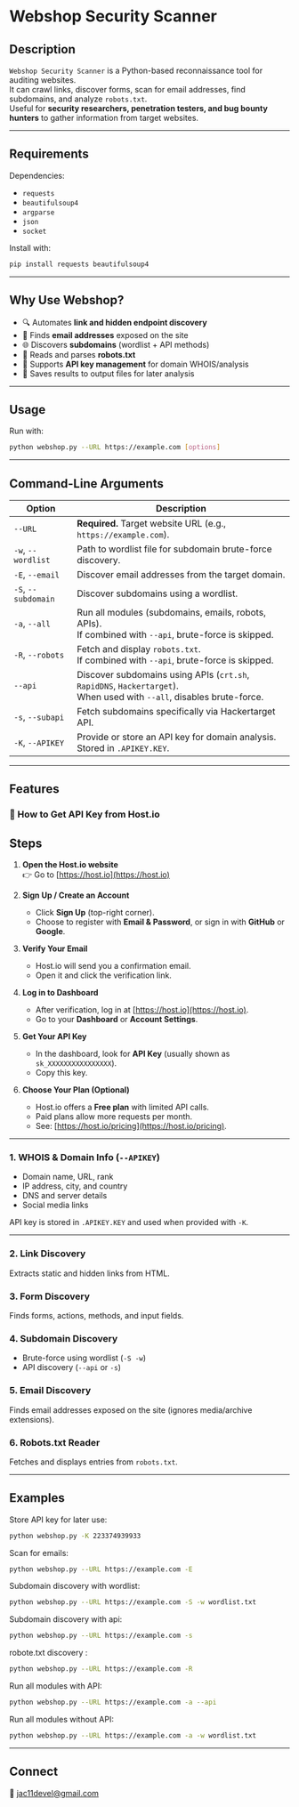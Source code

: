 # Webshop Security Scanner

## Description
`Webshop Security Scanner` is a Python-based reconnaissance tool for auditing websites.  
It can crawl links, discover forms, scan for email addresses, find subdomains, and analyze `robots.txt`.  
Useful for **security researchers, penetration testers, and bug bounty hunters** to gather information from target websites.

---

## Requirements

Dependencies:

- `requests`
- `beautifulsoup4`
- `argparse`
- `json`
- `socket`

Install with:

```bash
pip install requests beautifulsoup4
```

---

## Why Use Webshop?
- 🔍 Automates **link and hidden endpoint discovery**  
- 📨 Finds **email addresses** exposed on the site  
- 🌐 Discovers **subdomains** (wordlist + API methods)  
- 🤖 Reads and parses **robots.txt**  
- 🔑 Supports **API key management** for domain WHOIS/analysis  
- 📂 Saves results to output files for later analysis  

---

## Usage

Run with:

```bash
python webshop.py --URL https://example.com [options]
```

---

## Command-Line Arguments

| Option              | Description                                                           |
|---------------------|-----------------------------------------------------------------------|
| `--URL`             | **Required.** Target website URL (e.g., `https://example.com`).       |
| `-w`, `--wordlist`  | Path to wordlist file for subdomain brute-force discovery.            |
| `-E`, `--email`     | Discover email addresses from the target domain.                      |
| `-S`, `--subdomain` | Discover subdomains using a wordlist.                                 |
| `-a`, `--all`       | Run all modules (subdomains, emails, robots, APIs). <br>If combined with `--api`, brute-force is skipped. |
| `-R`, `--robots`    | Fetch and display `robots.txt`. <br>If combined with `--api`, brute-force is skipped. |
| `--api`             | Discover subdomains using APIs (`crt.sh`, `RapidDNS`, `Hackertarget`). <br>When used with `--all`, disables brute-force. |
| `-s`, `--subapi`    | Fetch subdomains specifically via Hackertarget API.                   |
| `-K`, `--APIKEY`    | Provide or store an API key for domain analysis. Stored in `.APIKEY.KEY`. |

---

## Features
###  🔑 How to Get API Key from Host.io

## Steps

1. **Open the Host.io website**  
   👉 Go to [https://host.io](https://host.io)

2. **Sign Up / Create an Account**  
   - Click **Sign Up** (top-right corner).  
   - Choose to register with **Email & Password**, or sign in with **GitHub** or **Google**.  

3. **Verify Your Email**  
   - Host.io will send you a confirmation email.  
   - Open it and click the verification link.  

4. **Log in to Dashboard**  
   - After verification, log in at [https://host.io](https://host.io).  
   - Go to your **Dashboard** or **Account Settings**.  

5. **Get Your API Key**  
   - In the dashboard, look for **API Key** (usually shown as `sk_XXXXXXXXXXXXXXXX`).  
   - Copy this key.  

6. **Choose Your Plan (Optional)**  
   - Host.io offers a **Free plan** with limited API calls.  
   - Paid plans allow more requests per month.  
   - See: [https://host.io/pricing](https://host.io/pricing).  

---

### 1. WHOIS & Domain Info (`--APIKEY`)
- Domain name, URL, rank  
- IP address, city, and country  
- DNS and server details  
- Social media links  

API key is stored in `.APIKEY.KEY` and used when provided with `-K`.

---

### 2. Link Discovery
Extracts static and hidden links from HTML.

### 3. Form Discovery
Finds forms, actions, methods, and input fields.

### 4. Subdomain Discovery
- Brute-force using wordlist (`-S -w`)  
- API discovery (`--api` or `-s`)  

### 5. Email Discovery
Finds email addresses exposed on the site (ignores media/archive extensions).

### 6. Robots.txt Reader
Fetches and displays entries from `robots.txt`.

---

## Examples

Store API key for later use:
```bash
python webshop.py -K 223374939933
```
Scan for emails:
```bash
python webshop.py --URL https://example.com -E
```

Subdomain discovery with wordlist:
```bash
python webshop.py --URL https://example.com -S -w wordlist.txt
```


Subdomain discovery with api:
```bash
python webshop.py --URL https://example.com -s 
```


robote.txt  discovery :
```bash
python webshop.py --URL https://example.com -R
```


Run all modules with API:
```bash
python webshop.py --URL https://example.com -a --api
```

Run all modules without API:
```bash
python webshop.py --URL https://example.com -a -w wordlist.txt
```

---

## Connect
📧 jac11devel@gmail.com
